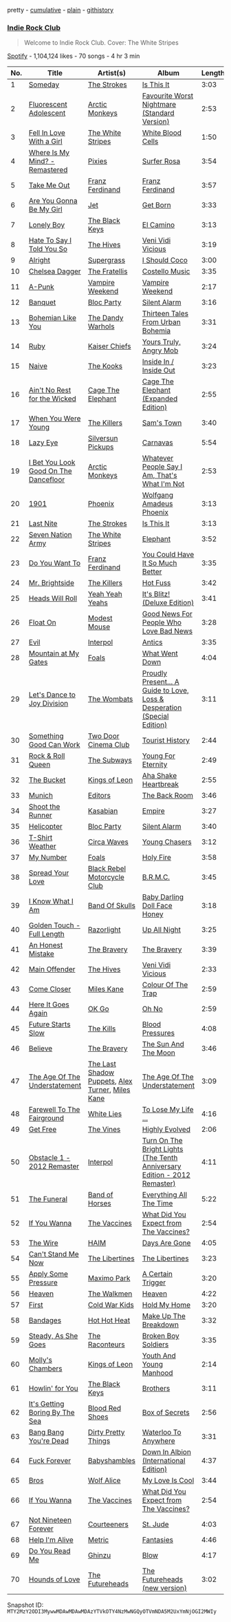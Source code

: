 pretty - [cumulative](/playlists/cumulative/37i9dQZF1DX35DWKgAk2B5.md) - [plain](/playlists/plain/37i9dQZF1DX35DWKgAk2B5) - [githistory](https://github.githistory.xyz/mackorone/spotify-playlist-archive/blob/main/playlists/plain/37i9dQZF1DX35DWKgAk2B5)

### [Indie Rock Club](https://open.spotify.com/playlist/37i9dQZF1DX35DWKgAk2B5)

> Welcome to Indie Rock Club\. Cover: The White Stripes

[Spotify](https://open.spotify.com/user/spotify) - 1,104,124 likes - 70 songs - 4 hr 3 min

| No. | Title | Artist(s) | Album | Length |
|---|---|---|---|---|
| 1 | [Someday](https://open.spotify.com/track/7hm4HTk9encxT0LYC0J6oI) | [The Strokes](https://open.spotify.com/artist/0epOFNiUfyON9EYx7Tpr6V) | [Is This It](https://open.spotify.com/album/2k8KgmDp9oHrmu0MIj4XDE) | 3:03 |
| 2 | [Fluorescent Adolescent](https://open.spotify.com/track/7e8utCy2JlSB8dRHKi49xM) | [Arctic Monkeys](https://open.spotify.com/artist/7Ln80lUS6He07XvHI8qqHH) | [Favourite Worst Nightmare \(Standard Version\)](https://open.spotify.com/album/6rsQnwaoJHxXJRCDBPkBRw) | 2:53 |
| 3 | [Fell In Love With a Girl](https://open.spotify.com/track/21Qsj3cMVCx2xF2EVVNbEu) | [The White Stripes](https://open.spotify.com/artist/4F84IBURUo98rz4r61KF70) | [White Blood Cells](https://open.spotify.com/album/6Xvc1TfpVEhDeHhmTQEtp0) | 1:50 |
| 4 | [Where Is My Mind? \- Remastered](https://open.spotify.com/track/7wCmS9TTVUcIhRalDYFgPy) | [Pixies](https://open.spotify.com/artist/6zvul52xwTWzilBZl6BUbT) | [Surfer Rosa](https://open.spotify.com/album/50j4Wm1b9hLpSpPIA39Vp9) | 3:54 |
| 5 | [Take Me Out](https://open.spotify.com/track/20I8RduZC2PWMWTDCZuuAN) | [Franz Ferdinand](https://open.spotify.com/artist/0XNa1vTidXlvJ2gHSsRi4A) | [Franz Ferdinand](https://open.spotify.com/album/0vi5ePiEHrGZJF7QhnDW2z) | 3:57 |
| 6 | [Are You Gonna Be My Girl](https://open.spotify.com/track/305WCRhhS10XUcH6AEwZk6) | [Jet](https://open.spotify.com/artist/5ypxebeHEIXjMtJb17uJlI) | [Get Born](https://open.spotify.com/album/6NrLpQCPYrNS3kVWxDgIlg) | 3:33 |
| 7 | [Lonely Boy](https://open.spotify.com/track/5G1sTBGbZT5o4PNRc75RKI) | [The Black Keys](https://open.spotify.com/artist/7mnBLXK823vNxN3UWB7Gfz) | [El Camino](https://open.spotify.com/album/5DLhV9yOvZ7IxVmljMXtNm) | 3:13 |
| 8 | [Hate To Say I Told You So](https://open.spotify.com/track/6xxXrNJnnsQNLdgNk8S4y8) | [The Hives](https://open.spotify.com/artist/4DToQR3aKrHQSSRzSz8Nzt) | [Veni Vidi Vicious](https://open.spotify.com/album/7lbksDekncvHf1FfZ5y1li) | 3:19 |
| 9 | [Alright](https://open.spotify.com/track/5xC8uOesnn0udeXAYlAnoY) | [Supergrass](https://open.spotify.com/artist/0sHeX8oQ6o7xic3wMf4NBU) | [I Should Coco](https://open.spotify.com/album/3YfIjaJEWqiSbKPguS9Bxd) | 3:00 |
| 10 | [Chelsea Dagger](https://open.spotify.com/track/3ItzRpwvKtkDSNdRSjXu7Z) | [The Fratellis](https://open.spotify.com/artist/3M4ThdJR28z9eSMcQHAZ5G) | [Costello Music](https://open.spotify.com/album/6R6pjR9ocMYuqSuNx5e4mg) | 3:35 |
| 11 | [A\-Punk](https://open.spotify.com/track/3AydAydLzyyZutA0375XIz) | [Vampire Weekend](https://open.spotify.com/artist/5BvJzeQpmsdsFp4HGUYUEx) | [Vampire Weekend](https://open.spotify.com/album/7n8NJkGKAl2np1bXiRn0CY) | 2:17 |
| 12 | [Banquet](https://open.spotify.com/track/2YxXuCdbUpil3P7tRjhW1t) | [Bloc Party](https://open.spotify.com/artist/3MM8mtgFzaEJsqbjZBSsHJ) | [Silent Alarm](https://open.spotify.com/album/0urhQCsjpczjC8zbTMtd8t) | 3:16 |
| 13 | [Bohemian Like You](https://open.spotify.com/track/0yEhNqCwEfy8LHUmnZoHpP) | [The Dandy Warhols](https://open.spotify.com/artist/7siPLyFwRFYQkKgWKJ5Sod) | [Thirteen Tales From Urban Bohemia](https://open.spotify.com/album/0vdIT4p5OlKOcEzYKSsqn4) | 3:31 |
| 14 | [Ruby](https://open.spotify.com/track/2fAIfPLrPUTW1AmJRR428Q) | [Kaiser Chiefs](https://open.spotify.com/artist/0LbLWjaweRbO4FDKYlbfNt) | [Yours Truly, Angry Mob](https://open.spotify.com/album/4J2DGuw6IwLdEwQL94msiU) | 3:24 |
| 15 | [Naive](https://open.spotify.com/track/2RUhtNBh43RtSg0WBPPq3m) | [The Kooks](https://open.spotify.com/artist/1GLtl8uqKmnyCWxHmw9tL4) | [Inside In / Inside Out](https://open.spotify.com/album/4MhInH4XT7ReDV5fCZjaSz) | 3:23 |
| 16 | [Ain't No Rest for the Wicked](https://open.spotify.com/track/3Pzh926pXggbMe2ZpXyMV7) | [Cage The Elephant](https://open.spotify.com/artist/26T3LtbuGT1Fu9m0eRq5X3) | [Cage The Elephant \(Expanded Edition\)](https://open.spotify.com/album/7H814Cg8HV0qpoMheYbhNn) | 2:55 |
| 17 | [When You Were Young](https://open.spotify.com/track/70wYA8oYHoMzhRRkARoMhU) | [The Killers](https://open.spotify.com/artist/0C0XlULifJtAgn6ZNCW2eu) | [Sam's Town](https://open.spotify.com/album/4o3RJndRhHxkieQzQGhmbw) | 3:40 |
| 18 | [Lazy Eye](https://open.spotify.com/track/1aDLUzCyYpRXgrjwUWzV2X) | [Silversun Pickups](https://open.spotify.com/artist/6qyi8X6MdP1lu6B1K6yh3h) | [Carnavas](https://open.spotify.com/album/2Qr40p1sv6NYrf9NPehsrO) | 5:54 |
| 19 | [I Bet You Look Good On The Dancefloor](https://open.spotify.com/track/29EkMZmUNz1WsuzaMtVo1i) | [Arctic Monkeys](https://open.spotify.com/artist/7Ln80lUS6He07XvHI8qqHH) | [Whatever People Say I Am, That's What I'm Not](https://open.spotify.com/album/0ndGMh4twJNzPpr5XtHTR2) | 2:53 |
| 20 | [1901](https://open.spotify.com/track/1Ug5wxoHthwxctyWTUMGta) | [Phoenix](https://open.spotify.com/artist/1xU878Z1QtBldR7ru9owdU) | [Wolfgang Amadeus Phoenix](https://open.spotify.com/album/0xG5b9nkWxKc5VTpo6Fq5I) | 3:13 |
| 21 | [Last Nite](https://open.spotify.com/track/3SUusuA9jH1v6PVwtYMbdv) | [The Strokes](https://open.spotify.com/artist/0epOFNiUfyON9EYx7Tpr6V) | [Is This It](https://open.spotify.com/album/2k8KgmDp9oHrmu0MIj4XDE) | 3:13 |
| 22 | [Seven Nation Army](https://open.spotify.com/track/3dPQuX8Gs42Y7b454ybpMR) | [The White Stripes](https://open.spotify.com/artist/4F84IBURUo98rz4r61KF70) | [Elephant](https://open.spotify.com/album/6D9urpsOWWKtYvF6PaorGE) | 3:52 |
| 23 | [Do You Want To](https://open.spotify.com/track/6WrnSlcN0dzTO80mVVbBto) | [Franz Ferdinand](https://open.spotify.com/artist/0XNa1vTidXlvJ2gHSsRi4A) | [You Could Have It So Much Better](https://open.spotify.com/album/3GNG4NPXfTeIGYjZ2FpS6P) | 3:35 |
| 24 | [Mr\. Brightside](https://open.spotify.com/track/003vvx7Niy0yvhvHt4a68B) | [The Killers](https://open.spotify.com/artist/0C0XlULifJtAgn6ZNCW2eu) | [Hot Fuss](https://open.spotify.com/album/4piJq7R3gjUOxnYs6lDCTg) | 3:42 |
| 25 | [Heads Will Roll](https://open.spotify.com/track/18oWEPapjNt32E6sCM6VLb) | [Yeah Yeah Yeahs](https://open.spotify.com/artist/3TNt4aUIxgfy9aoaft5Jj2) | [It's Blitz! \(Deluxe Edition\)](https://open.spotify.com/album/2SIaQf1NRVarE8HDX5j8zG) | 3:41 |
| 26 | [Float On](https://open.spotify.com/track/2lwwrWVKdf3LR9lbbhnr6R) | [Modest Mouse](https://open.spotify.com/artist/1yAwtBaoHLEDWAnWR87hBT) | [Good News For People Who Love Bad News](https://open.spotify.com/album/0TGTGuc2vXv6ZECoAf52N0) | 3:28 |
| 27 | [Evil](https://open.spotify.com/track/4absiGHMelB8eH976ytjBj) | [Interpol](https://open.spotify.com/artist/3WaJSfKnzc65VDgmj2zU8B) | [Antics](https://open.spotify.com/album/2OFkUKYNNFQ74kJOSc9gzz) | 3:35 |
| 28 | [Mountain at My Gates](https://open.spotify.com/track/3f7OyfSoDbQC0LRDQiytPp) | [Foals](https://open.spotify.com/artist/6FQqZYVfTNQ1pCqfkwVFEa) | [What Went Down](https://open.spotify.com/album/0RyCpIKlCV0kgEuzrmp73O) | 4:04 |
| 29 | [Let's Dance to Joy Division](https://open.spotify.com/track/60Ih7J2Q1o9shvMC2OAALu) | [The Wombats](https://open.spotify.com/artist/0Ya43ZKWHTKkAbkoJJkwIB) | [Proudly Present..\. A Guide to Love, Loss & Desperation \(Special Edition\)](https://open.spotify.com/album/03403404Rwa4suo4nzYyUY) | 3:11 |
| 30 | [Something Good Can Work](https://open.spotify.com/track/59kNaCxnyX7Ezt1m6KxGLY) | [Two Door Cinema Club](https://open.spotify.com/artist/536BYVgOnRky0xjsPT96zl) | [Tourist History](https://open.spotify.com/album/0wNjC8d3ve2L2yaomEWUsa) | 2:44 |
| 31 | [Rock & Roll Queen](https://open.spotify.com/track/75lw5aYrDq0TJsbkqCPRIJ) | [The Subways](https://open.spotify.com/artist/4BntNFyiN3VGG4hhRRZt9d) | [Young For Eternity](https://open.spotify.com/album/3BHVEMienVRnrpWJJCJSgN) | 2:49 |
| 32 | [The Bucket](https://open.spotify.com/track/5LZSXhywLD0CXBPQs3ULoL) | [Kings of Leon](https://open.spotify.com/artist/2qk9voo8llSGYcZ6xrBzKx) | [Aha Shake Heartbreak](https://open.spotify.com/album/3fNRzhnl6WAtghBXEeyaub) | 2:55 |
| 33 | [Munich](https://open.spotify.com/track/1TF8mSG5YHyaS4o3NeBSAo) | [Editors](https://open.spotify.com/artist/6e9wIFWhBPHLE9bXK8gtBI) | [The Back Room](https://open.spotify.com/album/13NKtscRQRvQAXR4fY7kO5) | 3:46 |
| 34 | [Shoot the Runner](https://open.spotify.com/track/4baAwbpkroYCwSIlaqzNXy) | [Kasabian](https://open.spotify.com/artist/11wRdbnoYqRddKBrpHt4Ue) | [Empire](https://open.spotify.com/album/22cuBzNBEzMhitybh0WEIh) | 3:27 |
| 35 | [Helicopter](https://open.spotify.com/track/7vjzFWG4neQ9YYMN9yZ9hr) | [Bloc Party](https://open.spotify.com/artist/3MM8mtgFzaEJsqbjZBSsHJ) | [Silent Alarm](https://open.spotify.com/album/0urhQCsjpczjC8zbTMtd8t) | 3:40 |
| 36 | [T\-Shirt Weather](https://open.spotify.com/track/1gR9y60Vr70iUtfC61JIXH) | [Circa Waves](https://open.spotify.com/artist/6hl5k4gLl1p3sjhHcb57t2) | [Young Chasers](https://open.spotify.com/album/1IVmUHIaorGsWsmcSMoz8i) | 3:12 |
| 37 | [My Number](https://open.spotify.com/track/04caEZhAsQKnWqKsMwk9ud) | [Foals](https://open.spotify.com/artist/6FQqZYVfTNQ1pCqfkwVFEa) | [Holy Fire](https://open.spotify.com/album/6SBkXTPlJ3oEaFwRm5o2lD) | 3:58 |
| 38 | [Spread Your Love](https://open.spotify.com/track/4mpAm83XX1iS63l8wmkEC6) | [Black Rebel Motorcycle Club](https://open.spotify.com/artist/1tpXaFf2F55E7kVJON4j4G) | [B.R.M.C.](https://open.spotify.com/album/5abOBUmWegGxl1YUi28ovw) | 3:45 |
| 39 | [I Know What I Am](https://open.spotify.com/track/5rMNQfYhBMlyitrMAiwQfc) | [Band Of Skulls](https://open.spotify.com/artist/4ddt8PPvmWrI9mJQy1VrIG) | [Baby Darling Doll Face Honey](https://open.spotify.com/album/6zqlGq0OqqP2rQhmxtl9bN) | 3:18 |
| 40 | [Golden Touch \- Full Length](https://open.spotify.com/track/06aMDKw1zNra92edkj2QrY) | [Razorlight](https://open.spotify.com/artist/450iujbtN6XgiA9pv6fVZz) | [Up All Night](https://open.spotify.com/album/6iRS8yRhnTgNEQrBoB2azm) | 3:25 |
| 41 | [An Honest Mistake](https://open.spotify.com/track/7DoMGZLVzga3vhyZlb0hBX) | [The Bravery](https://open.spotify.com/artist/2bcrMsFlF632EQ6VZERWFu) | [The Bravery](https://open.spotify.com/album/3GNa5HhqzUlonZoLGYC8vb) | 3:39 |
| 42 | [Main Offender](https://open.spotify.com/track/4N9NC8JCz2hSimtbspc6Ng) | [The Hives](https://open.spotify.com/artist/4DToQR3aKrHQSSRzSz8Nzt) | [Veni Vidi Vicious](https://open.spotify.com/album/7lbksDekncvHf1FfZ5y1li) | 2:33 |
| 43 | [Come Closer](https://open.spotify.com/track/20uVZbYFKshjrdDHcVy9w9) | [Miles Kane](https://open.spotify.com/artist/3M0H4efyA5YcijrKlaKbYn) | [Colour Of The Trap](https://open.spotify.com/album/671vYDTGlzYQfsibwLHxNB) | 2:59 |
| 44 | [Here It Goes Again](https://open.spotify.com/track/1pHP4JeQV9wDx87D6qH9hD) | [OK Go](https://open.spotify.com/artist/3hozsZ9hqNq7CoBGYNlFTz) | [Oh No](https://open.spotify.com/album/1qN6qh1gwgrYTCdSq21gov) | 2:59 |
| 45 | [Future Starts Slow](https://open.spotify.com/track/04RcDL1mbjcVLMLqBOjkeX) | [The Kills](https://open.spotify.com/artist/5BYuBzqmTXwUDw2rYkwExr) | [Blood Pressures](https://open.spotify.com/album/0PjRCiXdp6TQPXojFRB0AX) | 4:08 |
| 46 | [Believe](https://open.spotify.com/track/4Wvr1YaxNsCujq77dKujys) | [The Bravery](https://open.spotify.com/artist/2bcrMsFlF632EQ6VZERWFu) | [The Sun And The Moon](https://open.spotify.com/album/1jg4hDHRD1CpYZkWKuLX2Z) | 3:46 |
| 47 | [The Age Of The Understatement](https://open.spotify.com/track/39az7WzBipIvzCCTfpwtGa) | [The Last Shadow Puppets](https://open.spotify.com/artist/2Z7UcsdweVlRbAk5wH5fsf), [Alex Turner](https://open.spotify.com/artist/1ctkBmvz80MGyi72Ix055S), [Miles Kane](https://open.spotify.com/artist/3M0H4efyA5YcijrKlaKbYn) | [The Age Of The Understatement](https://open.spotify.com/album/4fxflUQfRpsSPzVVBMZLQm) | 3:09 |
| 48 | [Farewell To The Fairground](https://open.spotify.com/track/09v3dFgd3YwrD0U5gkNaTg) | [White Lies](https://open.spotify.com/artist/6ssXMmc5EOUrauZxirM910) | [To Lose My Life ...](https://open.spotify.com/album/1ySdrRPZa9ZRvlcUoGv8UE) | 4:16 |
| 49 | [Get Free](https://open.spotify.com/track/1JcGNoiwifg0MdJMVgJQYx) | [The Vines](https://open.spotify.com/artist/7vkiEK5D7Gf0z4M1Va0CXD) | [Highly Evolved](https://open.spotify.com/album/14rRGdr4K5UoaEFVw9jqBG) | 2:06 |
| 50 | [Obstacle 1 \- 2012 Remaster](https://open.spotify.com/track/2urZOEgVXM7rj59Ui0FuNn) | [Interpol](https://open.spotify.com/artist/3WaJSfKnzc65VDgmj2zU8B) | [Turn On The Bright Lights \(The Tenth Anniversary Edition \- 2012 Remaster\)](https://open.spotify.com/album/5oJ2OTdqCteMkGDjzcItNN) | 4:11 |
| 51 | [The Funeral](https://open.spotify.com/track/5lRzWDEe7UuedU2QPsFg0K) | [Band of Horses](https://open.spotify.com/artist/0OdUWJ0sBjDrqHygGUXeCF) | [Everything All The Time](https://open.spotify.com/album/7ik4rjxOnmwnAWWzjj5ni3) | 5:22 |
| 52 | [If You Wanna](https://open.spotify.com/track/6Ca3uEAuun3HusTUiIXKs1) | [The Vaccines](https://open.spotify.com/artist/0Ak6DLKHtpR6TEEnmcorKA) | [What Did You Expect from The Vaccines?](https://open.spotify.com/album/2T0iwqVWzr4Y63x4kKO5DW) | 2:54 |
| 53 | [The Wire](https://open.spotify.com/track/6golelYKuy85o3u0cxIxFK) | [HAIM](https://open.spotify.com/artist/4Ui2kfOqGujY81UcPrb5KE) | [Days Are Gone](https://open.spotify.com/album/729Vh0HApsm7hGDVjbmtrf) | 4:05 |
| 54 | [Can't Stand Me Now](https://open.spotify.com/track/2EtZFeLn9msgg4qJzT9Vql) | [The Libertines](https://open.spotify.com/artist/4fSPtBgFPZzygkY6MehwQ7) | [The Libertines](https://open.spotify.com/album/026fArxz2P8Vuj8ReXLD6j) | 3:23 |
| 55 | [Apply Some Pressure](https://open.spotify.com/track/19503qDaxgCdPL2BhJngij) | [Maximo Park](https://open.spotify.com/artist/048FBwXjFYBWxSggPDipic) | [A Certain Trigger](https://open.spotify.com/album/5AMY7GZtT4hz0h4O7OBUz4) | 3:20 |
| 56 | [Heaven](https://open.spotify.com/track/3US6iSyLP2uS07gjjU2ZkG) | [The Walkmen](https://open.spotify.com/artist/6kFay2DQ5aZfeu5OsrF3Pw) | [Heaven](https://open.spotify.com/album/121DLZnltkkTOMHzoLrmqB) | 4:22 |
| 57 | [First](https://open.spotify.com/track/3omXshBamrREltcf24gYDC) | [Cold War Kids](https://open.spotify.com/artist/6VDdCwrBM4qQaGxoAyxyJC) | [Hold My Home](https://open.spotify.com/album/2H09itV5a5yUcGyk9u9HwY) | 3:20 |
| 58 | [Bandages](https://open.spotify.com/track/75pMEcHJjLRv0O8MHxQvdg) | [Hot Hot Heat](https://open.spotify.com/artist/5UVftEhSsIg0kkXlmfhB6M) | [Make Up The Breakdown](https://open.spotify.com/album/02KvZdz1ZwyGTok0Sl5g3a) | 3:32 |
| 59 | [Steady, As She Goes](https://open.spotify.com/track/4xlEKYv7HmC8zXoJIbpZKM) | [The Raconteurs](https://open.spotify.com/artist/4wo1267SJuUfHgasdlfNfc) | [Broken Boy Soldiers](https://open.spotify.com/album/4Z1sCXBHHKWCsScOLAfuig) | 3:35 |
| 60 | [Molly's Chambers](https://open.spotify.com/track/0nCAVzknkzRXRgB6LhRv04) | [Kings of Leon](https://open.spotify.com/artist/2qk9voo8llSGYcZ6xrBzKx) | [Youth And Young Manhood](https://open.spotify.com/album/2137zeBGNgOWP4D96q6qxd) | 2:14 |
| 61 | [Howlin' for You](https://open.spotify.com/track/0grFc6klR3hxoHLcgCYsF4) | [The Black Keys](https://open.spotify.com/artist/7mnBLXK823vNxN3UWB7Gfz) | [Brothers](https://open.spotify.com/album/7qE6RXYyz5kj5Tll7mJU0v) | 3:11 |
| 62 | [It's Getting Boring By The Sea](https://open.spotify.com/track/0Y1FLqg7c4YFCKP2F6HXsG) | [Blood Red Shoes](https://open.spotify.com/artist/3r6Sk3pYxdJk7MekhBGgMR) | [Box of Secrets](https://open.spotify.com/album/0uOyWZz1ZnQczjvuF9SWWf) | 2:56 |
| 63 | [Bang Bang You're Dead](https://open.spotify.com/track/5ebF1fRVWiORoHm4xRU5WX) | [Dirty Pretty Things](https://open.spotify.com/artist/6fHETUBbKmdmgybtFOFQuc) | [Waterloo To Anywhere](https://open.spotify.com/album/64Vp0cw4uz50AHM3Doffdm) | 3:31 |
| 64 | [Fuck Forever](https://open.spotify.com/track/5pCRNBqSMQxBDf13sGCofO) | [Babyshambles](https://open.spotify.com/artist/0IBAqjHG8DSaD7PPCGnGiZ) | [Down In Albion \(International Edition\)](https://open.spotify.com/album/7DWYTuMJD7ahRMnzSZ4ouR) | 4:37 |
| 65 | [Bros](https://open.spotify.com/track/6NunWZuZ6g9KipJ9Q5Vck7) | [Wolf Alice](https://open.spotify.com/artist/3btzEQD6sugImIHPMRgkwV) | [My Love Is Cool](https://open.spotify.com/album/6bRsXeFIUgPfYLZNprki2h) | 3:44 |
| 66 | [If You Wanna](https://open.spotify.com/track/6Ca3uEAuun3HusTUiIXKs1) | [The Vaccines](https://open.spotify.com/artist/0Ak6DLKHtpR6TEEnmcorKA) | [What Did You Expect from The Vaccines?](https://open.spotify.com/album/2T0iwqVWzr4Y63x4kKO5DW) | 2:54 |
| 67 | [Not Nineteen Forever](https://open.spotify.com/track/1bSkRvS1uWHI1QL0aJbvyC) | [Courteeners](https://open.spotify.com/artist/1NfJU4hy56Z4UM4iyIa1B2) | [St\. Jude](https://open.spotify.com/album/1kARhALWxD4gBIOMWsjSgy) | 4:03 |
| 68 | [Help I'm Alive](https://open.spotify.com/track/0cahtHEywK64NSWqm2SDTi) | [Metric](https://open.spotify.com/artist/1rCIEwPp5OnXW0ornlSsRl) | [Fantasies](https://open.spotify.com/album/1N2HeWMUjuAxYL7UnA63JH) | 4:46 |
| 69 | [Do You Read Me](https://open.spotify.com/track/43XpSJ70LZehQeWkzVgD4R) | [Ghinzu](https://open.spotify.com/artist/5Wgfp4AXTUcniRynos3K4Q) | [Blow](https://open.spotify.com/album/1LaI3HEJVrsPeaxbrfCCE2) | 4:17 |
| 70 | [Hounds of Love](https://open.spotify.com/track/7mAF2MJdbNT75VrVcgwT6F) | [The Futureheads](https://open.spotify.com/artist/3TBfn8PtXr42OrTPaoC3E8) | [The Futureheads \(new version\)](https://open.spotify.com/album/2G9UuU6wxAa4FoIv1rwHBo) | 3:02 |

Snapshot ID: `MTY2MzY2ODI3MywwMDAwMDAwMDAzYTVkOTY4NzMwNGQyOTVmNDA5M2UxYmNjOGI2MWIy`
